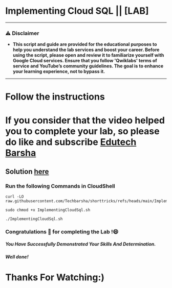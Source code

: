 # Implementing Cloud SQL || [LAB]
---
### ⚠️ Disclaimer
- **This script and guide are provided for  the educational purposes to help you understand the lab services and boost your career. Before using the script, please open and review it to familiarize yourself with Google Cloud services. Ensure that you follow 'Qwiklabs' terms of service and YouTube’s community guidelines. The goal is to enhance your learning experience, not to bypass it.**
---
# Follow the instructions

# If you consider that the video helped you to complete your lab, so please do like and subscribe [Edutech Barsha](https://www.youtube.com/@edutechbarsha)
## Solution [here](https://youtu.be/wPHqGiWI26o)

### Run the following Commands in CloudShell

```
curl -LO raw.githubusercontent.com/Techbarsha/shorttricks/refs/heads/main/ImplementingCloudSql.sh

sudo chmod +x ImplementingCloudSql.sh

./ImplementingCloudSql.sh
```

### Congratulations 🎉 for completing the Lab !😄

##### *You Have Successfully Demonstrated Your Skills And Determination.*

#### *Well done!*

# Thanks For Watching:)

